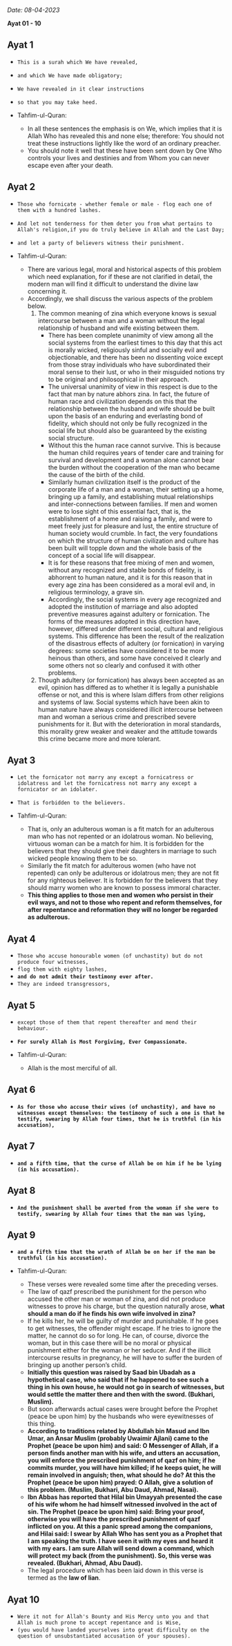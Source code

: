 *Date: 08-04-2023*

**Ayat  01 - 10**


## Ayat 1

- `This is a surah which We have revealed,`
- `and which We have made obligatory;`
- `We have revealed in it clear instructions`
- `so that you may take heed.`

- Tahfim-ul-Quran:
  - In all these sentences the emphasis is on We, which implies that it is Allah Who has revealed this and none else; therefore: You should not treat these instructions lightly like the word of an ordinary preacher.
  - You should note it well that these have been sent down by One Who controls your lives and destinies and from Whom you can never escape even after your death.


## Ayat 2

- `Those who fornicate - whether female or male - flog each one of them with a hundred lashes.`
- `And let not tenderness for them deter you from what pertains to Allah's religion,if you do truly believe in Allah and the Last Day;`
- `and let a party of believers witness their punishment.`

- Tahfim-ul-Quran:
  - There are various legal, moral and historical aspects of this problem which need explanation, for if these are not clarified in detail, the modern man will find it difficult to understand the divine law concerning it.
  - Accordingly, we shall discuss the various aspects of the problem below.
    1. The common meaning of zina which everyone knows is sexual intercourse between a man and a woman without the legal relationship of husband and wife existing between them.
       - There has been complete unanimity of view among all the social systems from the earliest times to this day that this act is morally wicked, religiously sinful and socially evil and objectionable, and there has been no dissenting voice except from those stray individuals who have subordinated their moral sense to their lust, or who in their misguided notions try to be original and philosophical in their approach.
       - The universal unanimity of view in this respect is due to the fact that man by nature abhors zina. In fact, the future of human race and civilization depends on this that the relationship between the husband and wife should be built upon the basis of an enduring and everlasting bond of fidelity, which should not only be fully recognized in the social life but should also be guaranteed by the existing social structure. 
       - Without this the human race cannot survive. This is because the human child requires years of tender care and training for survival and development and a woman alone cannot bear the burden without the cooperation of the man who became the cause of the birth of the child.
       - Similarly human civilization itself is the product of the corporate life of a man and a woman, their setting up a home, bringing up a family, and establishing mutual relationships and inter-connections between families. If men and women were to lose sight of this essential fact, that is, the establishment of a home and raising a family, and were to meet freely just for pleasure and lust, the entire structure of human society would crumble. In fact, the very foundations on which the structure of human civilization and culture has been built will topple down and the whole basis of the concept of a social life will disappear.
       - It is for these reasons that free mixing of men and women, without any recognized and stable bonds of fidelity, is abhorrent to human nature, and it is for this reason that in every age zina has been considered as a moral evil and, in religious terminology, a grave sin.
       - Accordingly, the social systems in every age recognized and adopted the institution of marriage and also adopted preventive measures against adultery or fornication. The forms of the measures adopted in this direction have, however, differed under different social, cultural and religious systems. This difference has been the result of the realization of the disastrous effects of adultery (or fornication) in varying degrees: some societies have considered it to be more heinous than others, and some have conceived it clearly and some others not so clearly and confused it with other problems.
    2. Though adultery (or fornication) has always been accepted as an evil, opinion has differed as to whether it is legally a punishable offense or not, and this is where Islam differs from other religions and systems of law. Social systems which have been akin to human nature have always considered illicit intercourse between man and woman a serious crime and prescribed severe punishments for it. But with the deterioration in moral standards, this morality grew weaker and weaker and the attitude towards this crime became more and more tolerant.


## Ayat 3

- `Let the fornicator not marry any except a fornicatress or idolatress and let the fornicatress not marry any except a fornicator or an idolater.`
- `That is forbidden to the believers.`

- Tahfim-ul-Quran:
  - That is, only an adulterous woman is a fit match for an adulterous man who has not repented or an idolatrous woman. No believing, virtuous woman can be a match for him. It is forbidden for the believers that they should give their daughters in marriage to such wicked people knowing them to be so. 
  - Similarly the fit match for adulterous women (who have not repented) can only be adulterous or idolatrous men; they are not fit for any righteous believer. It is forbidden for the believers that they should marry women who are known to possess immoral character. 
  - **This thing applies to those men and women who persist in their evil ways, and not to those who repent and reform themselves, for after repentance and reformation they will no longer be regarded as adulterous.**

## Ayat 4

- `Those who accuse honourable women (of unchastity) but do not produce four witnesses,`
- `flog them with eighty lashes,`
- **`and do not admit their testimony ever after.`**
- `They are indeed transgressors,`

## Ayat 5

- `except those of them that repent thereafter and mend their behaviour.`
- **`For surely Allah is Most Forgiving, Ever Compassionate.`**

- Tahfim-ul-Quran:
  - Allah is the most merciful of all.

## Ayat 6

- **`As for those who accuse their wives (of unchastity), and have no witnesses except themselves: the testimony of such a one is that he testify, swearing by Allah four times, that he is truthful (in his accusation),`**

## Ayat 7

- **`and a fifth time, that the curse of Allah be on him if he be lying (in his accusation).`**

## Ayat 8

- **`And the punishment shall be averted from the woman if she were to testify, swearing by Allah four times that the man was lying,`**

## Ayat 9

- **`and a fifth time that the wrath of Allah be on her if the man be truthful (in his accusation).`**

- Tahfim-ul-Quran:
  - These verses were revealed some time after the preceding verses. 
  - The law of qazf prescribed the punishment for the person who accused the other man or woman of zina, and did not produce witnesses to prove his charge, but the question naturally arose, **what should a man do if he finds his own wife involved in zina?**
  - If he kills her, he will be guilty of murder and punishable. If he goes to get witnesses, the offender might escape. If he tries to ignore the matter, he cannot do so for long. He can, of course, divorce the woman, but in this case there will be no moral or physical punishment either for the woman or her seducer. And if the illicit intercourse results in pregnancy, he will have to suffer the burden of bringing up another person’s child.
  - **Initially this question was raised by Saad bin Ubadah as a hypothetical case, who said that if he happened to see such a thing in his own house, he would not go in search of witnesses, but would settle the matter there and then with the sword. (Bukhari, Muslim).**
  - But soon afterwards actual cases were brought before the Prophet (peace be upon him) by the husbands who were eyewitnesses of this thing.
  - **According to traditions related by Abdullah bin Masud and Ibn Umar, an Ansar Muslim (probably Uwaimir Ajlani) came to the Prophet (peace be upon him) and said: O Messenger of Allah, if a person finds another man with his wife, and utters an accusation, you will enforce the prescribed punishment of qazf on him; if he commits murder, you will have him killed; if he keeps quiet, he will remain involved in anguish; then, what should he do? At this the Prophet (peace be upon him) prayed: O Allah, give a solution of this problem. (Muslim, Bukhari, Abu Daud, Ahmad, Nasai).**
  - **Ibn Abbas has reported that Hilal bin Umayyah presented the case of his wife whom he had himself witnessed involved in the act of sin. The Prophet (peace be upon him) said: Bring your proof, otherwise you will have the prescribed punishment of qazf inflicted on you. At this a panic spread among the companions, and Hilai said: I swear by Allah Who has sent you as a Prophet that I am speaking the truth. I have seen it with my eyes and heard it with my ears. I am sure Allah will send down a command, which will protect my back (from the punishment). So, this verse was revealed. (Bukhari, Ahmad, Abu Daud).**
  - The legal procedure which has been laid down in this verse is termed as the **law of lian**.


## Ayat 10

- `Were it not for Allah's Bounty and His Mercy unto you and that Allah is much prone to accept repentance and is Wise,`
- `(you would have landed yourselves into great difficulty on the question of unsubstantiated accusation of your spouses).`